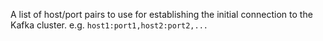 A list of host/port pairs to use for establishing the initial connection to the Kafka cluster. e.g. `host1:port1,host2:port2,...`